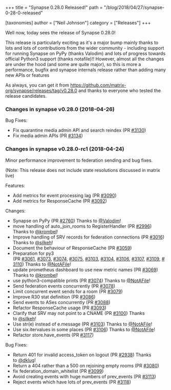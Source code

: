 +++
title = "Synapse 0.28.0 Released!"
path = "/blog/2018/04/27/synapse-0-28-0-released"

[taxonomies]
author = ["Neil Johnson"]
category = ["Releases"]
+++

Well now, today sees the release of Synapse 0.28.0!

This release is particularly exciting as it's a major bump mainly thanks to lots and lots of contributions from the wider community - including support for running Synapse on PyPy (thanks Valodim) and lots of progress towards official Python3 support (thanks notafile)!! However, almost all the changes are under the hood (and some are quite major), so this is more a performance, bugfix and synapse internals release rather than adding many new APIs or features

As always, you can get it from <a href="https://github.com/matrix-org/synapse/releases/tag/v0.28.0">https://github.com/matrix-org/synapse/releases/tag/v0.28.0</a> and thanks to everyone who tested the release candidates.
<h3>Changes in synapse v0.28.0 (2018-04-26)</h3>
Bug Fixes:
<ul>
 	<li>Fix quarantine media admin API and search reindex (PR <a class="issue-link js-issue-link" href="https://github.com/matrix-org/synapse/pull/3130" data-error-text="Failed to load issue title" data-id="317646661" data-permission-text="Issue title is private" data-url="https://github.com/matrix-org/synapse/issues/3130">#3130</a>)</li>
 	<li>Fix media admin APIs (PR <a class="issue-link js-issue-link" href="https://github.com/matrix-org/synapse/pull/3134" data-error-text="Failed to load issue title" data-id="317969752" data-permission-text="Issue title is private" data-url="https://github.com/matrix-org/synapse/issues/3134">#3134</a>)</li>
</ul>
<h3>Changes in synapse v0.28.0-rc1 (2018-04-24)</h3>
Minor performance improvement to federation sending and bug fixes.

(Note: This release does not include state resolutions discussed in matrix live)

Features:
<ul>
 	<li>Add metrics for event processing lag (PR <a class="issue-link js-issue-link" href="https://github.com/matrix-org/synapse/pull/3090" data-error-text="Failed to load issue title" data-id="313326931" data-permission-text="Issue title is private" data-url="https://github.com/matrix-org/synapse/issues/3090">#3090</a>)</li>
 	<li>Add metrics for ResponseCache (PR <a class="issue-link js-issue-link" href="https://github.com/matrix-org/synapse/pull/3092" data-error-text="Failed to load issue title" data-id="313664599" data-permission-text="Issue title is private" data-url="https://github.com/matrix-org/synapse/issues/3092">#3092</a>)</li>
</ul>
Changes:
<ul>
 	<li>Synapse on PyPy (PR <a class="issue-link js-issue-link" href="https://github.com/matrix-org/synapse/pull/2760" data-error-text="Failed to load issue title" data-id="286622617" data-permission-text="Issue title is private" data-url="https://github.com/matrix-org/synapse/issues/2760">#2760</a>) Thanks to <a class="user-mention" href="https://github.com/Valodim" data-hovercard-user-id="27813" data-octo-click="hovercard-link-click" data-octo-dimensions="link_type:self">@Valodim</a>!</li>
 	<li>move handling of auto_join_rooms to RegisterHandler (PR <a class="issue-link js-issue-link" href="https://github.com/matrix-org/synapse/pull/2996" data-error-text="Failed to load issue title" data-id="305218362" data-permission-text="Issue title is private" data-url="https://github.com/matrix-org/synapse/issues/2996">#2996</a>) Thanks to <a class="user-mention" href="https://github.com/krombel" data-hovercard-user-id="11167142" data-octo-click="hovercard-link-click" data-octo-dimensions="link_type:self">@krombel</a>!</li>
 	<li>Improve handling of SRV records for federation connections (PR <a class="issue-link js-issue-link" href="https://github.com/matrix-org/synapse/pull/3016" data-error-text="Failed to load issue title" data-id="306884886" data-permission-text="Issue title is private" data-url="https://github.com/matrix-org/synapse/issues/3016">#3016</a>) Thanks to <a class="user-mention" href="https://github.com/silkeh" data-hovercard-user-id="5798032" data-octo-click="hovercard-link-click" data-octo-dimensions="link_type:self">@silkeh</a>!</li>
 	<li>Document the behaviour of ResponseCache (PR <a class="issue-link js-issue-link" href="https://github.com/matrix-org/synapse/pull/3059" data-error-text="Failed to load issue title" data-id="311125652" data-permission-text="Issue title is private" data-url="https://github.com/matrix-org/synapse/issues/3059">#3059</a>)</li>
 	<li>Preparation for py3 (PR <a class="issue-link js-issue-link" href="https://github.com/matrix-org/synapse/pull/3061" data-error-text="Failed to load issue title" data-id="311182479" data-permission-text="Issue title is private" data-url="https://github.com/matrix-org/synapse/issues/3061">#3061</a>, <a class="issue-link js-issue-link" href="https://github.com/matrix-org/synapse/pull/3073" data-error-text="Failed to load issue title" data-id="312120046" data-permission-text="Issue title is private" data-url="https://github.com/matrix-org/synapse/issues/3073">#3073</a>, <a class="issue-link js-issue-link" href="https://github.com/matrix-org/synapse/pull/3074" data-error-text="Failed to load issue title" data-id="312126869" data-permission-text="Issue title is private" data-url="https://github.com/matrix-org/synapse/issues/3074">#3074</a>, <a class="issue-link js-issue-link" href="https://github.com/matrix-org/synapse/pull/3075" data-error-text="Failed to load issue title" data-id="312144464" data-permission-text="Issue title is private" data-url="https://github.com/matrix-org/synapse/issues/3075">#3075</a>, <a class="issue-link js-issue-link" href="https://github.com/matrix-org/synapse/pull/3103" data-error-text="Failed to load issue title" data-id="314439691" data-permission-text="Issue title is private" data-url="https://github.com/matrix-org/synapse/issues/3103">#3103</a>, <a class="issue-link js-issue-link" href="https://github.com/matrix-org/synapse/pull/3104" data-error-text="Failed to load issue title" data-id="314439972" data-permission-text="Issue title is private" data-url="https://github.com/matrix-org/synapse/issues/3104">#3104</a>, <a class="issue-link js-issue-link" href="https://github.com/matrix-org/synapse/pull/3106" data-error-text="Failed to load issue title" data-id="314440233" data-permission-text="Issue title is private" data-url="https://github.com/matrix-org/synapse/issues/3106">#3106</a>, <a class="issue-link js-issue-link" href="https://github.com/matrix-org/synapse/pull/3107" data-error-text="Failed to load issue title" data-id="314440492" data-permission-text="Issue title is private" data-url="https://github.com/matrix-org/synapse/issues/3107">#3107</a>, <a class="issue-link js-issue-link" href="https://github.com/matrix-org/synapse/pull/3109" data-error-text="Failed to load issue title" data-id="314459327" data-permission-text="Issue title is private" data-url="https://github.com/matrix-org/synapse/issues/3109">#3109</a>, <a class="issue-link js-issue-link" href="https://github.com/matrix-org/synapse/pull/3110" data-error-text="Failed to load issue title" data-id="314459750" data-permission-text="Issue title is private" data-url="https://github.com/matrix-org/synapse/issues/3110">#3110</a>) Thanks to <a class="user-mention" href="https://github.com/NotAFile" data-hovercard-user-id="5447747" data-octo-click="hovercard-link-click" data-octo-dimensions="link_type:self">@NotAFile</a>!</li>
 	<li>update prometheus dashboard to use new metric names (PR <a class="issue-link js-issue-link" href="https://github.com/matrix-org/synapse/pull/3069" data-error-text="Failed to load issue title" data-id="311770477" data-permission-text="Issue title is private" data-url="https://github.com/matrix-org/synapse/issues/3069">#3069</a>) Thanks to <a class="user-mention" href="https://github.com/krombel" data-hovercard-user-id="11167142" data-octo-click="hovercard-link-click" data-octo-dimensions="link_type:self">@krombel</a>!</li>
 	<li>use python3-compatible prints (PR <a class="issue-link js-issue-link" href="https://github.com/matrix-org/synapse/pull/3074" data-error-text="Failed to load issue title" data-id="312126869" data-permission-text="Issue title is private" data-url="https://github.com/matrix-org/synapse/issues/3074">#3074</a>) Thanks to <a class="user-mention" href="https://github.com/NotAFile" data-hovercard-user-id="5447747" data-octo-click="hovercard-link-click" data-octo-dimensions="link_type:self">@NotAFile</a>!</li>
 	<li>Send federation events concurrently (PR <a class="issue-link js-issue-link" href="https://github.com/matrix-org/synapse/pull/3078" data-error-text="Failed to load issue title" data-id="312485229" data-permission-text="Issue title is private" data-url="https://github.com/matrix-org/synapse/issues/3078">#3078</a>)</li>
 	<li>Limit concurrent event sends for a room (PR <a class="issue-link js-issue-link" href="https://github.com/matrix-org/synapse/pull/3079" data-error-text="Failed to load issue title" data-id="312488812" data-permission-text="Issue title is private" data-url="https://github.com/matrix-org/synapse/issues/3079">#3079</a>)</li>
 	<li>Improve R30 stat definition (PR <a class="issue-link js-issue-link" href="https://github.com/matrix-org/synapse/pull/3086" data-error-text="Failed to load issue title" data-id="313004914" data-permission-text="Issue title is private" data-url="https://github.com/matrix-org/synapse/issues/3086">#3086</a>)</li>
 	<li>Send events to ASes concurrently (PR <a class="issue-link js-issue-link" href="https://github.com/matrix-org/synapse/pull/3088" data-error-text="Failed to load issue title" data-id="313232647" data-permission-text="Issue title is private" data-url="https://github.com/matrix-org/synapse/issues/3088">#3088</a>)</li>
 	<li>Refactor ResponseCache usage (PR <a class="issue-link js-issue-link" href="https://github.com/matrix-org/synapse/pull/3093" data-error-text="Failed to load issue title" data-id="313696664" data-permission-text="Issue title is private" data-url="https://github.com/matrix-org/synapse/issues/3093">#3093</a>)</li>
 	<li>Clarify that SRV may not point to a CNAME (PR <a class="issue-link js-issue-link" href="https://github.com/matrix-org/synapse/pull/3100" data-error-text="Failed to load issue title" data-id="314327149" data-permission-text="Issue title is private" data-url="https://github.com/matrix-org/synapse/issues/3100">#3100</a>) Thanks to <a class="user-mention" href="https://github.com/silkeh" data-hovercard-user-id="5798032" data-octo-click="hovercard-link-click" data-octo-dimensions="link_type:self">@silkeh</a>!</li>
 	<li>Use str(e) instead of e.message (PR <a class="issue-link js-issue-link" href="https://github.com/matrix-org/synapse/pull/3103" data-error-text="Failed to load issue title" data-id="314439691" data-permission-text="Issue title is private" data-url="https://github.com/matrix-org/synapse/issues/3103">#3103</a>) Thanks to <a class="user-mention" href="https://github.com/NotAFile" data-hovercard-user-id="5447747" data-octo-click="hovercard-link-click" data-octo-dimensions="link_type:self">@NotAFile</a>!</li>
 	<li>Use six.itervalues in some places (PR <a class="issue-link js-issue-link" href="https://github.com/matrix-org/synapse/pull/3106" data-error-text="Failed to load issue title" data-id="314440233" data-permission-text="Issue title is private" data-url="https://github.com/matrix-org/synapse/issues/3106">#3106</a>) Thanks to <a class="user-mention" href="https://github.com/NotAFile" data-hovercard-user-id="5447747" data-octo-click="hovercard-link-click" data-octo-dimensions="link_type:self">@NotAFile</a>!</li>
 	<li>Refactor store.have_events (PR <a class="issue-link js-issue-link" href="https://github.com/matrix-org/synapse/pull/3117" data-error-text="Failed to load issue title" data-id="315159849" data-permission-text="Issue title is private" data-url="https://github.com/matrix-org/synapse/issues/3117">#3117</a>)</li>
</ul>
Bug Fixes:
<ul>
 	<li>Return 401 for invalid access_token on logout (PR <a class="issue-link js-issue-link" href="https://github.com/matrix-org/synapse/pull/2938" data-error-text="Failed to load issue title" data-id="301972886" data-permission-text="Issue title is private" data-url="https://github.com/matrix-org/synapse/issues/2938">#2938</a>) Thanks to <a class="user-mention" href="https://github.com/dklug" data-hovercard-user-id="8633205" data-octo-click="hovercard-link-click" data-octo-dimensions="link_type:self">@dklug</a>!</li>
 	<li>Return a 404 rather than a 500 on rejoining empty rooms (PR <a class="issue-link js-issue-link" href="https://github.com/matrix-org/synapse/pull/3080" data-error-text="Failed to load issue title" data-id="312501677" data-permission-text="Issue title is private" data-url="https://github.com/matrix-org/synapse/issues/3080">#3080</a>)</li>
 	<li>fix federation_domain_whitelist (PR <a class="issue-link js-issue-link" href="https://github.com/matrix-org/synapse/pull/3099" data-error-text="Failed to load issue title" data-id="314137025" data-permission-text="Issue title is private" data-url="https://github.com/matrix-org/synapse/issues/3099">#3099</a>)</li>
 	<li>Avoid creating events with huge numbers of prev_events (PR <a class="issue-link js-issue-link" href="https://github.com/matrix-org/synapse/pull/3113" data-error-text="Failed to load issue title" data-id="314753743" data-permission-text="Issue title is private" data-url="https://github.com/matrix-org/synapse/issues/3113">#3113</a>)</li>
 	<li>Reject events which have lots of prev_events (PR <a class="issue-link js-issue-link tooltipped tooltipped-ne" href="https://github.com/matrix-org/synapse/pull/3118" data-error-text="Failed to load issue title" data-id="315273891" data-permission-text="Issue title is private">#3118</a>)</li>
</ul>
&nbsp;
